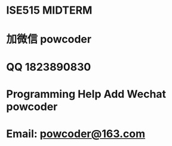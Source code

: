 # ISE515 MIDTERM
# 加微信 powcoder

# QQ 1823890830

# Programming Help Add Wechat powcoder

# Email: powcoder@163.com

